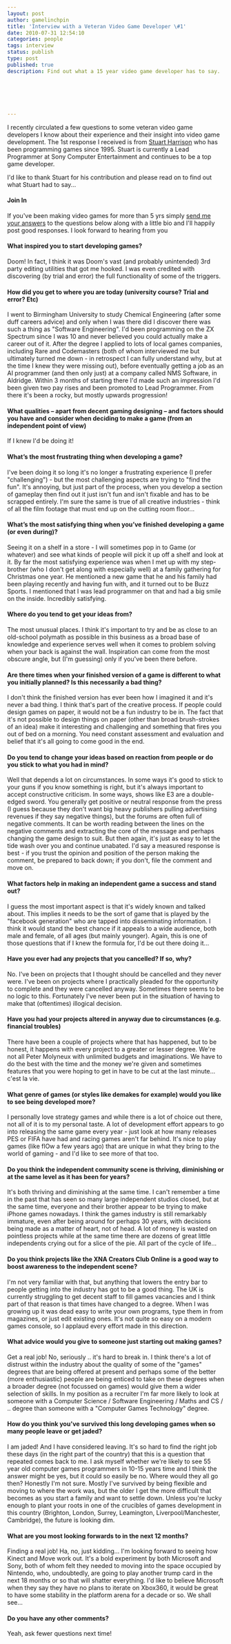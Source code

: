```yaml
---
layout: post
author: gamelinchpin
title: 'Interview with a Veteran Video Game Developer \#1'
date: 2010-07-31 12:54:10
categories: people
tags: interview
status: publish
type: post
published: true
description: Find out what a 15 year video game developer has to say.






---
```

I recently circulated a few questions to some veteran video game
developers I know about their experience and their insight into video
game development. The 1st response I received is from [Stuart
Harrison](http://uk.linkedin.com/pub/stuart-harrison/1/ab1/947) who has been programming games since 1995. Stuart is currently a Lead Programmer at Sony Computer Entertainment and continues to be a top game developer.

I'd like to thank Stuart for his contribution and please read on to find
out what Stuart had to say...

<div class="right-col">

#### Join In

If you've been making video games for more than 5 yrs simply [send me
your answers](http://game-linchpin/contact) to the questions below along with a little bio and I'll happily post good responses.
 I look forward to hearing from you

</div>

#### What inspired you to start developing games?

Doom! In fact, I think it was Doom's vast (and probably unintended) 3rd
party editing utilities that got me hooked. I was even credited with
discovering (by trial and error) the full functionality of some of the
triggers.

#### How did you get to where you are today (university course? Trial and error? Etc)

I went to Birmingham University to study Chemical Engineering (after
some duff careers advice) and only when I was there did I discover there
was such a thing as "Software Engineering". I'd been programming on the
ZX Spectrum since I was 10 and never believed you could actually make a
career out of it. After the degree I applied to lots of local games
companies, including Rare and Codemasters (both of whom interviewed me
but ultimately turned me down - in retrospect I can fully understand
why, but at the time I knew they were missing out), before eventually
getting a job as an AI programmer (and then only just) at a company
called NMS Software, in Aldridge. Within 3 months of starting there I'd
made such an impression I'd been given two pay rises and been promoted
to Lead Programmer. From there it's been a rocky, but mostly upwards
progression!

#### What qualities – apart from decent gaming designing – and factors should you have and consider when deciding to make a game (from an independent point of view)

If I knew I'd be doing it!

#### What’s the most frustrating thing when developing a game?

I've been doing it so long it's no longer a frustrating experience (I
prefer "challenging") - but the most challenging aspects are trying to
"find the fun". It's annoying, but just part of the process, when you
develop a section of gameplay then find out it just isn't fun and isn't
fixable and has to be scrapped entirely. I'm sure the same is true of
all creative industries - think of all the film footage that must end up
on the cutting room floor...

#### What’s the most satisfying thing when you’ve finished developing a game (or even during)?

Seeing it on a shelf in a store - I will sometimes pop in to Game (or
whatever) and see what kinds of people will pick it up off a shelf and
look at it. By far the most satisfying experience was when I met up with
my step-brother (who I don't get along with especially well) at a family
gathering for Christmas one year. He mentioned a new game that he and
his family had been playing recently and having fun with, and it turned
out to be Buzz Sports. I mentioned that I was lead programmer on that
and had a big smile on the inside. Incredibly satisfying.

#### Where do you tend to get your ideas from?

The most unusual places. I think it's important to try and be as close
to an old-school polymath as possible in this business as a broad base
of knowledge and experience serves well when it comes to problem solving
when your back is against the wall. Inspiration can come from the most
obscure angle, but (I'm guessing) only if you've been there before.

#### Are there times when your finished version of a game is different to what you initially planned? Is this necessarily a bad thing?

I don't think the finished version has ever been how I imagined it and
it's never a bad thing. I think that's part of the creative process. If
people could design games on paper, it would not be a fun industry to be
in. The fact that it's not possible to design things on paper (other
than broad brush-strokes of an idea) make it interesting and challenging
and something that fires you out of bed on a morning. You need constant
assessment and evaluation and belief that it's all going to come good in
the end.

#### Do you tend to change your ideas based on reaction from people or do you stick to what you had in mind?

Well that depends a lot on circumstances. In some ways it's good to
stick to your guns if you know something is right, but it's always
important to accept constructive criticism. In some ways, shows like E3
are a double-edged sword. You generally get positive or neutral response
from the press (I guess because they don't want big heavy publishers
pulling advertising revenues if they say negative things), but the
forums are often full of negative comments. It can be worth reading
between the lines on the negative comments and extracting the core of
the message and perhaps changing the game design to suit. But then
again, it's just as easy to let the tide wash over you and continue
unabated. I'd say a measured response is best - if you trust the opinion
and position of the person making the comment, be prepared to back down;
if you don't, file the comment and move on.

#### What factors help in making an independent game a success and stand out?

I guess the most important aspect is that it's widely known and talked
about. This implies it needs to be the sort of game that is played by
the "facebook generation" who are tapped into disseminating information.
I think it would stand the best chance if it appeals to a wide audience,
both male and female, of all ages (but mainly younger). Again, this is
one of those questions that if I knew the formula for, I'd be out there
doing it...

#### Have you ever had any projects that you cancelled? If so, why?

No. I've been on projects that I thought should be cancelled and they
never were. I've been on projects where I practically pleaded for the
opportunity to complete and they were cancelled anyway. Sometimes there
seems to be no logic to this. Fortunately I've never been put in the
situation of having to make that (oftentimes) illogical decision.

#### Have you had your projects altered in anyway due to circumstances (e.g. financial troubles)

There have been a couple of projects where that has happened, but to be
honest, it happens with every project to a greater or lesser degree.
We're not all Peter Molyneux with unlimited budgets and imaginations. We
have to do the best with the time and the money we're given and
sometimes features that you were hoping to get in have to be cut at the
last minute... c'est la vie.

#### What genre of games (or styles like demakes for example) would you like to see being developed more?

I personally love strategy games and while there is a lot of choice out
there, not all of it is to my personal taste. A lot of development
effort appears to go into releasing the same game every year - just look
at how many releases PES or FIFA have had and racing games aren't far
behind. It's nice to play games (like flOw a few years ago) that are
unique in what they bring to the world of gaming - and I'd like to see
more of that too.

#### Do you think the independent community scene is thriving, diminishing or at the same level as it has been for years?

It's both thriving and diminishing at the same time. I can't remember a
time in the past that has seen so many large independent studios closed,
but at the same time, everyone and their brother appear to be trying to
make iPhone games nowadays. I think the games industry is still
remarkably immature, even after being around for perhaps 30 years, with
decisions being made as a matter of heart, not of head. A lot of money
is wasted on pointless projects while at the same time there are dozens
of great little independents crying out for a slice of the pie. All part
of the cycle of life...

#### Do you think projects like the XNA Creators Club Online is a good way to boost awareness to the independent scene?

I'm not very familiar with that, but anything that lowers the entry bar
to people getting into the industry has got to be a good thing. The UK
is currently struggling to get decent staff to fill games vacancies and
I think part of that reason is that times have changed to a degree. When
I was growing up it was dead easy to write your own programs, type them
in from magazines, or just edit existing ones. It's not quite so easy on
a modern games console, so I applaud every effort made in this
direction.

#### What advice would you give to someone just starting out making games?

Get a real job! No, seriously .. it's hard to break in. I think there's
a lot of distrust within the industry about the quality of some of the
"games" degrees that are being offered at present and perhaps some of
the better (more enthusiastic) people are being enticed to take on these
degrees when a broader degree (not focussed on games) would give them a
wider selection of skills. In my position as a recruiter I'm far more
likely to look at someone with a Computer Science / Software Engineering
/ Maths and CS / .. degree than someone with a "Computer Games
Technology" degree.

#### How do you think you've survived this long developing games when so many people leave or get jaded?

I am jaded! And I have considered leaving. It's so hard to find the
right job these days (in the right part of the country) that this is a
question that repeated comes back to me. I ask myself whether we're
likely to see 55 year old computer games programmers in 10-15 years time
and I think the answer might be yes, but it could so easily be no. Where
would they all go then? Honestly I'm not sure. Mostly I've survived by
being flexible and moving to where the work was, but the older I get the
more difficult that becomes as you start a family and want to settle
down. Unless you're lucky enough to plant your roots in one of the
crucibles of games development in this country (Brighton, London,
Surrey, Leamington, Liverpool/Manchester, Cambridge), the future is
looking dim.

#### What are you most looking forwards to in the next 12 months?

Finding a real job! Ha, no, just kidding... I'm looking forward to
seeing how Kinect and Move work out. It's a bold experiment by both
Microsoft and Sony, both of whom felt they needed to moving into the
space occupied by Nintendo, who, undoubtedly, are going to play another
trump card in the next 18 months or so that will shatter everything. I'd
like to believe Microsoft when they say they have no plans to iterate on
Xbox360, it would be great to have some stability in the platform arena
for a decade or so. We shall see...

#### Do you have any other comments?

Yeah, ask fewer questions next time!

